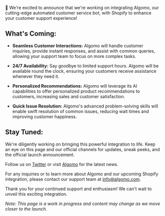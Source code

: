 🚀 We're excited to announce that we're working on integrating Algomo, our cutting-edge automated customer service bot, with Shopify to enhance your customer support experience!

## What's Coming:

- **Seamless Customer Interactions:** Algomo will handle customer inquiries, provide instant responses, and assist with common queries, allowing your support team to focus on more complex tasks.

- **24/7 Availability:** Say goodbye to limited support hours. Algomo will be available round the clock, ensuring your customers receive assistance whenever they need it.

- **Personalized Recommendations:** Algomo will leverage its AI capabilities to offer personalized product recommendations to customers, increasing sales and customer satisfaction.

- **Quick Issue Resolution:** Algomo's advanced problem-solving skills will enable swift resolution of common issues, reducing wait times and improving customer happiness.

## Stay Tuned:

We're diligently working on bringing this powerful integration to life. Keep an eye on this page and our official channels for updates, sneak peeks, and the official launch announcement.

Follow us on [Twitter](https://twitter.com/Algomo) or visit [Algomo](https://www.algomo.com) for the latest news.

For any inquiries or to learn more about Algomo and our upcoming Shopify integration, please contact our support team at [info@algomo.com](mailto:info@algomo.com).

Thank you for your continued support and enthusiasm! We can't wait to unveil this exciting integration.

_Note: This page is a work in progress and content may change as we move closer to the launch._
